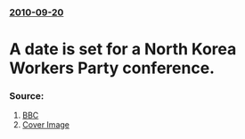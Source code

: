 ### [2010-09-20](/news/2010/09/20/index.md)

# A date is set for a North Korea Workers Party conference. 




### Source:

1. [BBC](http://www.bbc.co.uk/news/world-asia-pacific-11378145)
1. [Cover Image](http://www.bbc.co.uk/news/special/2015/newsspec_10857/bbc_news_logo.png?cb=1)
